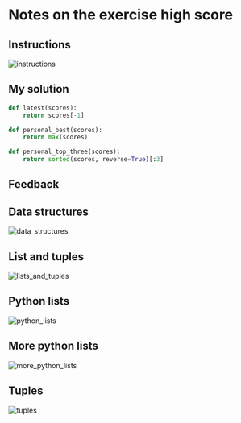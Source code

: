 # Notes on the exercise **high score**

## Instructions

![instructions](img/instructions.png)

## My solution

```python
def latest(scores):
    return scores[-1]

def personal_best(scores):
    return max(scores)

def personal_top_three(scores):
    return sorted(scores, reverse=True)[:3]
```

## Feedback


## Data structures

![data_structures](img/data_structures.png)

## List and tuples

![lists_and_tuples](img/lists_and_tuples.png)

## Python lists

![python_lists](img/python_lists.png)

## More python lists

![more_python_lists](img/more_python_lists.png)

## Tuples

![tuples](img/tuples.png)
